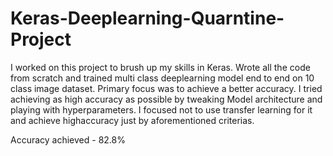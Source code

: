 # Keras-Deeplearning-Quarntine-Project

I worked on this project to brush up my skills in Keras. 
Wrote all the code from scratch and trained multi class deeplearning model end to end on 10 class image dataset.
Primary focus was to achieve a better accuracy. I tried achieving as high accuracy as possible by tweaking Model architecture and
playing with hyperparameters. I focused not to use transfer learning for it and achieve highaccuracy just by aforementioned criterias.

Accuracy achieved - 82.8%
